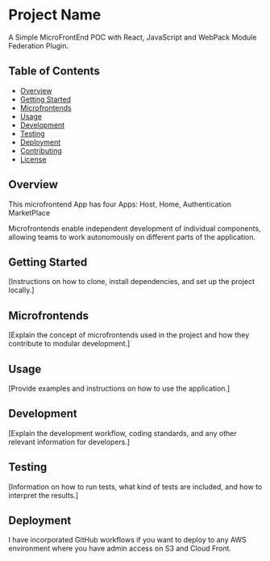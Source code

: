 # Project Name

A Simple MicroFrontEnd POC with React, JavaScript and WebPack Module Federation Plugin. 

## Table of Contents
- [Overview](#overview)
- [Getting Started](#getting-started)
- [Microfrontends](#microfrontends)
- [Usage](#usage)
- [Development](#development)
- [Testing](#testing)
- [Deployment](#deployment)
- [Contributing](#contributing)
- [License](#license)

## Overview

This microfrontend App has four Apps: 
    Host, 
    Home, 
    Authentication 
    MarketPlace

Microfrontends enable independent development of individual components, allowing teams to work autonomously on different parts of the application.


## Getting Started

[Instructions on how to clone, install dependencies, and set up the project locally.]

## Microfrontends

[Explain the concept of microfrontends used in the project and how they contribute to modular development.]

## Usage

[Provide examples and instructions on how to use the application.]

## Development

[Explain the development workflow, coding standards, and any other relevant information for developers.]

## Testing

[Information on how to run tests, what kind of tests are included, and how to interpret the results.]

## Deployment

I have incorporated GitHub workflows if you want to deploy to any AWS environment where you have admin access on S3 and Cloud Front. 



